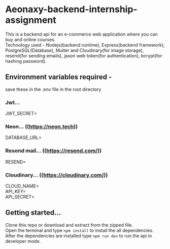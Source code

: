 # Aeonaxy-backend-internship-assignment    
This is a backend api for an e-commerce web application where you can buy and online courses.    
Technology used - Nodejs(backend runtime), Express(backend framework), PostgreSQL(Database), Multer and Cloudinary(for image storage), resend(for sending emails), jason web token(for authentication), bcrypt(for hashing password).    

## Environment variables required -    
save these in the .env file in the root directory    
      
### Jwt...    
JWT_SECRET=    
### Neon... ((https://neon.tech))    
DATABASE_URL=   
### Resend mail... ((https://resend.com/))    
RESEND=    
### Cloudinary... ((https://cloudinary.com/))            
CLOUD_NAME=    
API_KEY=    
API_SECRET=    
    
## Getting started...    
Clone this repo or download and extract from the zipped file.    
Open the terminal and type `npm install` to install the all dependencies.    
After the dependencies are installed type `npm run dev` to run the api in developer mode.
